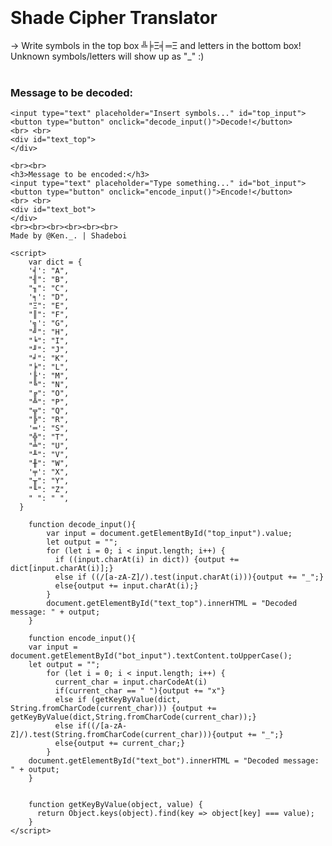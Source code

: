 <body>
<br><br><br><br>
<h1>Shade Cipher Translator</h1>

-> Write symbols in the top box ╩╞Ξ╡═Ξ and letters in the bottom box! Unknown symbols/letters will show up as "_" :)
<br><br>
<h3>Message to be decoded:</h3>
    
    <input type="text" placeholder="Insert symbols..." id="top_input">
    <button type="button" onclick="decode_input()">Decode!</button>
    <br> <br>
    <div id="text_top">
    </div>
    
    <br><br>
    <h3>Message to be encoded:</h3>
    <input type="text" placeholder="Type something..." id="bot_input">
    <button type="button" onclick="encode_input()">Encode!</button>
    <br> <br>
    <div id="text_bot">
    </div>
    <br><br><br><br><br><br>
    Made by @Ken._. | Shadeboi
 
    <script>
        var dict = {
        '╡': "A",
        "╢": "B",
        "╖": "C",
        '╕': "D",
        "Ξ": "E",
        "║": "F",
        '╗': "G",
        "╝": "H",
        "╘": "I",
        "╜": "J",
        "╛": "K",
        "╞": "L",
        '╟': "M",  
        "╚": "N",
        "╔": "O",
        "╩": "P",
        "╦": "Q",
        "╠": "R",
        '═': "S",
        "╬": "T",
        "╧": "U",
        "╨": "V",
        "╫": "W",
        '╤': "X",
        "╥": "Y",
        "╙": "Z", 
        " ": " ",
      }
      
        function decode_input(){
            var input = document.getElementById("top_input").value;
            let output = "";
            for (let i = 0; i < input.length; i++) {                                                              
              if ((input.charAt(i) in dict)) {output += dict[input.charAt(i)];} 
              else if ((/[a-zA-Z]/).test(input.charAt(i))){output += "_";}
              else{output += input.charAt(i);}                               
            }
            document.getElementById("text_top").innerHTML = "Decoded message: " + output;
        }
        
        function encode_input(){
        var input = document.getElementById("bot_input").textContent.toUpperCase();                                     
        let output = "";
            for (let i = 0; i < input.length; i++) {
              current_char = input.charCodeAt(i)
              if(current_char == " "){output += "x"}
              else if (getKeyByValue(dict, String.fromCharCode(current_char))) {output += getKeyByValue(dict,String.fromCharCode(current_char));} 
              else if((/[a-zA-Z]/).test(String.fromCharCode(current_char))){output += "_";} 
              else{output += current_char;}
            }
        document.getElementById("text_bot").innerHTML = "Decoded message: " + output;
        }
        
                                             
        function getKeyByValue(object, value) {
          return Object.keys(object).find(key => object[key] === value);
        }
    </script> 
  </body>  


